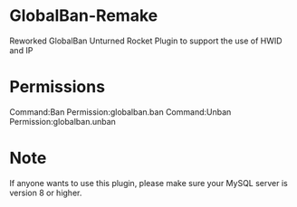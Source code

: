 # GlobalBan-Remake
Reworked GlobalBan Unturned Rocket Plugin to support the use of HWID and IP

# Permissions

Command:Ban Permission:globalban.ban
Command:Unban Permission:globalban.unban

# Note
If anyone wants to use this plugin, please make sure your MySQL server is version 8 or higher.
